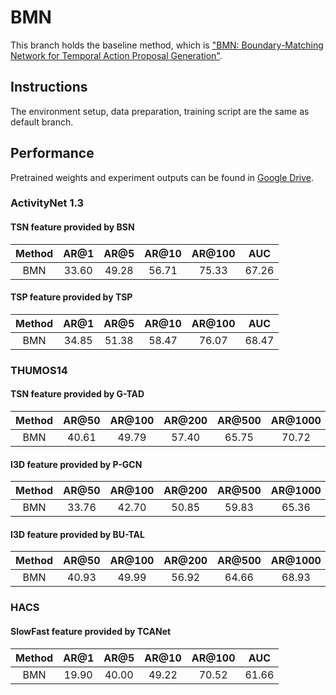 # BMN
This branch holds the baseline method, which is ["BMN: Boundary-Matching Network for Temporal Action Proposal Generation"](http://openaccess.thecvf.com/content_ICCV_2019/papers/Lin_BMN_Boundary-Matching_Network_for_Temporal_Action_Proposal_Generation_ICCV_2019_paper.pdf).

## Instructions
The environment setup, data preparation, training script are the same as default branch.

## Performance
Pretrained weights and experiment outputs can be found in [Google Drive](https://drive.google.com/drive/folders/1Tmll52C3Jdq7_ccYgWLLNpN9KnODN7rc?usp=sharing).

### ActivityNet 1.3
#### TSN feature provided by BSN 

| Method | AR@1  | AR@5  | AR@10 | AR@100 |  AUC  |
| :----: | :---: | :---: | :---: | :----: | :---: |
|  BMN   | 33.60 | 49.28 | 56.71 | 75.33  | 67.26 |

#### TSP feature provided by TSP

| Method | AR@1  | AR@5  | AR@10 | AR@100 |  AUC  |
| :----: | :---: | :---: | :---: | :----: | :---: |
|  BMN   | 34.85 | 51.38 | 58.47 | 76.07  | 68.47 |

### THUMOS14
#### TSN feature provided by G-TAD

| Method | AR@50 | AR@100 | AR@200 | AR@500 | AR@1000 |  AUC  |
| :----: | :---: | :----: | :----: | :----: | :-----: | :---: |
|  BMN   | 40.61 | 49.79  | 57.40  | 65.75  |  70.72  | 62.08 |

#### I3D feature provided by P-GCN

| Method | AR@50 | AR@100 | AR@200 | AR@500 | AR@1000 |  AUC  |
| :----: | :---: | :----: | :----: | :----: | :-----: | :---: |
|  BMN   | 33.76 | 42.70  | 50.85  | 59.83  |  65.36  | 56.18 |

#### I3D feature provided by BU-TAL

| Method | AR@50 | AR@100 | AR@200 | AR@500 | AR@1000 |  AUC  |
| :----: | :---: | :----: | :----: | :----: | :-----: | :---: |
|  BMN   | 40.93 | 49.99  | 56.92  | 64.66  |  68.93  | 61.20 |

### HACS
#### SlowFast feature provided by TCANet

| Method | AR@1  | AR@5  | AR@10 | AR@100 |  AUC  |
| :----: | :---: | :---: | :---: | :----: | :---: |
|  BMN   | 19.90 | 40.00 | 49.22 | 70.52  | 61.66 |
